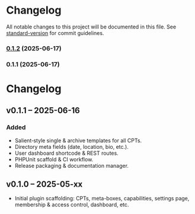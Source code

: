 # Changelog

All notable changes to this project will be documented in this file. See [standard-version](https://github.com/conventional-changelog/standard-version) for commit guidelines.

### [0.1.2](https://github.com/myspc-development/artpulse-management/compare/v0.1.1...v0.1.2) (2025-06-17)

### 0.1.1 (2025-06-17)

# Changelog

## v0.1.1 – 2025-06-16
### Added
- Salient‐style single & archive templates for all CPTs.
- Directory meta fields (date, location, bio, etc.).
- User dashboard shortcode & REST routes.
- PHPUnit scaffold & CI workflow.
- Release packaging & documentation manager.

## v0.1.0 – 2025-05-xx
- Initial plugin scaffolding: CPTs, meta-boxes, capabilities, settings page, membership & access control, dashboard, etc.
